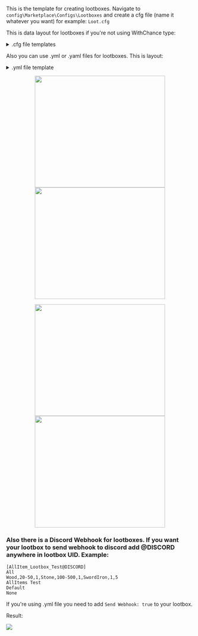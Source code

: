 ﻿This is the template for creating lootboxes. Navigate to `config\Marketplace\Configs\Lootboxes` and create a cfg file (name it whatever you want) for example: `Loot.cfg`

This is data layout for lootboxes if you're not using WithChance type:

<details><summary>.cfg file templates</summary>


```
[UID (no spaces, use _ if you want to use space)]
TYPE (One, All, AllWithChance, AllWithChanceShowTooltip)
Prefab1, QuantityMin1-QuantityMax2 (can be only quantitymin1 if you don't want to add more gamble), ItemLevel1, Prefab2, QuantityMin2....so on
Description
Icon (can be piece, item or image from CachedImages, default)
Open VFX (https://valheim-modding.github.io/Jotunn/data/prefabs/prefab-list.html)
```

If you're using WithChance type you would also need to specify each item chance after its level:

```
[UID (no spaces, use _ if you want to use space)]
TYPE (One, All, AllWithChance, AllWithChanceShowTooltip)
Prefab1, QuantityMin1-QuantityMax2 (can be only quantitymin1 if you don't want to add more gamble), ItemLevel1, ItemChance1, Prefab2,QuantityMin2....so on
Description
Icon (can be piece, item or image from CachedImages, default)
Open VFX (https://valheim-modding.github.io/Jotunn/data/prefabs/prefab-list.html)
```

Please note that you need to write item level even if max item level is 1 (materials and e.t.c)

```yaml
[lootbox1]
One
Wood,1-100,1,SwordIron,1,4
Test your skills
Default
fx_Potion_frostresist

[lootbox2]
All
Wood,1-100,1,SwordIron,1,4
Test your skills
chest_hildir1
none

[lootbox3]
AllWithChance
Wood,1-100,1,50,SwordIron,1,4,20
Test your skills
chest_hildir2
vfx_spawn

[lootbox4]
AllWithChanceShowToolTip
Wood,1-100,1,50,SwordIron,1,4,20
Test your skills
chest_hildir3
sfx_spawn
```

</details>

Also you can use .yml or .yaml files for lootboxes. This is layout:

<details><summary>.yml file template</summary>

```yaml
- Name: lootbox1
  Icon: Default
  OpenVFX: fx_Potion_frostresist
  Description: Test your skills
  Lootbox Type: One
  Send Webhook: false
  Item List:
  - Prefab: Wood
    Min: 1
    Max: 100
    Level: 1
    Chance: 100
  - Prefab: SwordIron
    Min: 1
    Max: 1
    Level: 4
    Chance: 100

- Name: lootbox2
  Icon: chest_hildir1
  OpenVFX: none
  Description: Test your skills
  Lootbox Type: All
  Send Webhook: false
  Item List:
  - Prefab: Wood
    Min: 1
    Max: 100
    Level: 1
    Chance: 100
  - Prefab: SwordIron
    Min: 1
    Max: 1
    Level: 4
    Chance: 100

- Name: lootbox3
  Icon: chest_hildir2
  OpenVFX: vfx_spawn
  Description: Test your skills
  Lootbox Type: AllWithChance
  Send Webhook: false
  Item List:
  - Prefab: Wood
    Min: 1
    Max: 100
    Level: 1
    Chance: 50
  - Prefab: SwordIron
    Min: 1
    Max: 1
    Level: 4
    Chance: 20
    
- Name: lootbox4
  Icon: chest_hildir3
  OpenVFX: sfx_spawn
  Description: Test your skills
  Lootbox Type: AllWithChanceShowTooltip
  Send Webhook: false
  Item List:
  - Prefab: Wood
    Min: 1
    Max: 100
    Level: 1
    Chance: 50
  - Prefab: SwordIron
    Min: 1
    Max: 1
    Level: 4
    Chance: 20
```

</details>

<p align="center"><img src="https://imgur.com/bMLxbbj.png" width="350" height="300"></a><img src="https://imgur.com/13t1jox.png" width="350" height="300"></a></p>
<p align="center"><img src="https://imgur.com/mvuxsHB.png" width="350" height="300"></a><img src="https://imgur.com/dOExsJH.png" width="350" height="300"></a></p>



### Also there is a Discord Webhook for lootboxes. If you want your lootbox to send webhook to discord add @DISCORD anywhere in lootbox UID. Example:

```
[AllItem_Lootbox_Test@DISCORD]
All
Wood,20-50,1,Stone,100-500,1,SwordIron,1,5
AllItems Test
Default
None
```

If you're using .yml file you need to add `Send Webhook: true` to your lootbox.

Result:

![](https://i.imgur.com/5IlAG8m.png)
